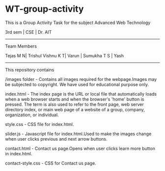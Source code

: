 # WT-group-activity
This is a Group Activity Task for the subject Advanced Web Technology

3rd sem | CSE | Dr. AIT

------------------------------

Team Members

Tejas M N| Trishul Vishnu K T| Varun | Sumukha T S | Yash

-------------------------------
This repository contains 

/images folder - Contains all images required for the webpage.Images may be subjected to copyright.
                 We have used for educational purpose only.
                 
index.html -   The index page is the URL or local file that automatically loads when a web browser starts and when the
               browser's 'home' button is pressed. The term is also used to refer to the front page, web server directory
               index, or main web page of a website of a group, company, organization, or individual.

style.css - CSS file for index.html.

slider.js - Javascript file for index.html.Used to make the images change when user clicks previous and next arrow buttons. 

contact.html - Contact us page.Opens when user clicks learn more button in index.html.

contact-style.css - CSS for Contact us page.














